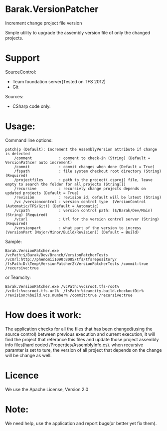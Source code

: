 Barak.VersionPatcher
====================

Increment change project file version

Simple utility to upgrade the assembly version file of only the changed projects.

Support
====================

SourceControl: 
* Team foundation server(Tested on TFS 2012)
* Git

Sources: 
* CSharp code only.


Usage:
====================

Command line options:

    patch|p (Default): Increment the AssemblyVersion attribute if change is detected
    	/comment            : comment to check-in (String) (Default = VersionPathcer auto increment)
    	/commit             : commit changes when done (Default = True)
    	/fspath             : file system checkout root directory (String) (Required)
    	/projectfiles       : path to the project(.csproj) file, leave empty to search the folder for all projects (String[])
    	/recursive          : recursivly change projects depends on updated projects (Default = True)
    	/revision           : revision id, default will be latest (String)
    	/vc /versioncontrol : version control type  (VersionControl (Automatic/TFS/Git)) (Default = Automatic)
    	/vcpath             : version control path: ($/Barak/Dev/Main) (String) (Required)
    	/vcurl              : Url for the version control server (String) (Required)
    	/versionpart        : what part of the version to incress (VersionPart (Major/Minor/Build/Revision)) (Default = Build)

Sample:

    Barak.VersionPatcher.exe /vcPath:$/Barak/Dev/Branch/VersionPatcherTests /vcUrl:http://phenomii1090:8085/tfs/tfsrepository/  /fsPath:D:\Temp\VersionPatcher2\VersionPatcherTests /commit:true /recursive:true

or Teamcity:

    Barak.VersionPatcher.exe /vcPath:%vcsroot.tfs-root% /vcUrl:%vcsroot.tfs-url%  /fsPath:%teamcity.build.checkoutDir% /revision:%build.vcs.number% /commit:true /recursive:true

How does it work:
====================
The application checks for all the files that has been changed(using the source control) between previous execution and current execution,
it will find the project that referance this files and update those project assembly info files(hard coded /Properties/AssemblyInfo.cs).
when recursive paramter is set to ture, the version of all project that depends on the change will be change as well.

Licence
====================
We use the Apache License, Version 2.0

Note:
====================
We need help, use the application and report bugs(or better yet fix them).






